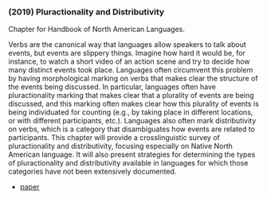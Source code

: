 ### (2019) Pluractionality and Distributivity ###

Chapter for Handbook of North American Languages.

Verbs are the canonical way that languages allow speakers to talk about events, but events are slippery things. Imagine how hard it would be, for instance, to watch a short video of an action scene and try to decide how many distinct events took place. Languages often circumvent this problem by having morphological marking on verbs that makes clear the structure of the events being discussed. In particular, languages often have pluractionality marking that makes clear that a plurality of events are being discussed, and this marking often makes clear how this plurality of events is being individuated for counting (e.g., by taking place in different locations, or with different participants, etc.). Languages also often mark distributivity on verbs, which is a category that disambiguates how events are related to participants. This chapter will provide a crosslinguistic survey of pluractionality and distributivity, focusing especially on Native North American language. It will also present strategies for determining the types of pluractionality and distributivity available in languages for which those categories have not been extensively documented.

+ [paper](/resources/papers/pluractionality_and_distributivity.pdf)
